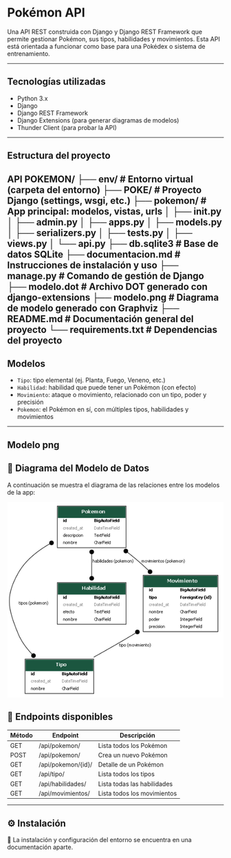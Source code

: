 #  Pokémon API

Una API REST construida con Django y Django REST Framework que permite gestionar Pokémon, sus tipos, habilidades y movimientos. Esta API está orientada a funcionar como base para una Pokédex o sistema de entrenamiento.

---

##  Tecnologías utilizadas

- Python 3.x
- Django
- Django REST Framework
- Django Extensions (para generar diagramas de modelos)
- Thunder Client (para probar la API)

---

##  Estructura del proyecto

API POKEMON/
├── env/                    # Entorno virtual (carpeta del entorno)
├── POKE/                   # Proyecto Django (settings, wsgi, etc.)
├── pokemon/                # App principal: modelos, vistas, urls
│   ├── __init__.py
│   ├── admin.py
│   ├── apps.py
│   ├── models.py
│   ├── serializers.py
│   ├── tests.py
│   ├── views.py
│   └── api.py
├── db.sqlite3              # Base de datos SQLite
├── documentacion.md        # Instrucciones de instalación y uso
├── manage.py               # Comando de gestión de Django
├── modelo.dot              # Archivo DOT generado con django-extensions
├── modelo.png              # Diagrama de modelo generado con Graphviz
├── README.md               # Documentación general del proyecto
└── requirements.txt        # Dependencias del proyecto
---

##  Modelos

- `Tipo`: tipo elemental (ej. Planta, Fuego, Veneno, etc.)
- `Habilidad`: habilidad que puede tener un Pokémon (con efecto)
- `Movimiento`: ataque o movimiento, relacionado con un tipo, poder y precisión
- `Pokemon`: el Pokémon en sí, con múltiples tipos, habilidades y movimientos

---
## Modelo png
## 🧭 Diagrama del Modelo de Datos

A continuación se muestra el diagrama de las relaciones entre los modelos de la app:

![Modelo ER](modelo.png)


## 🔗 Endpoints disponibles

| Método | Endpoint             | Descripción                        |
|--------|----------------------|------------------------------------|
| GET    | /api/pokemon/        | Lista todos los Pokémon            |
| POST   | /api/pokemon/        | Crea un nuevo Pokémon              |
| GET    | /api/pokemon/{id}/   | Detalle de un Pokémon              |
| GET    | /api/tipo/           | Lista todos los tipos              |
| GET    | /api/habilidades/    | Lista todas las habilidades        |
| GET    | /api/movimientos/    | Lista todos los movimientos        |

---

## ⚙️ Instalación

📌 La instalación y configuración del entorno se encuentra en una documentación aparte.

